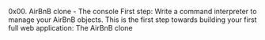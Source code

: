0x00. AirBnB clone - The console
First step: Write a command interpreter to manage your AirBnB objects.
This is the first step towards building your first full web application:
    The AirBnB clone
